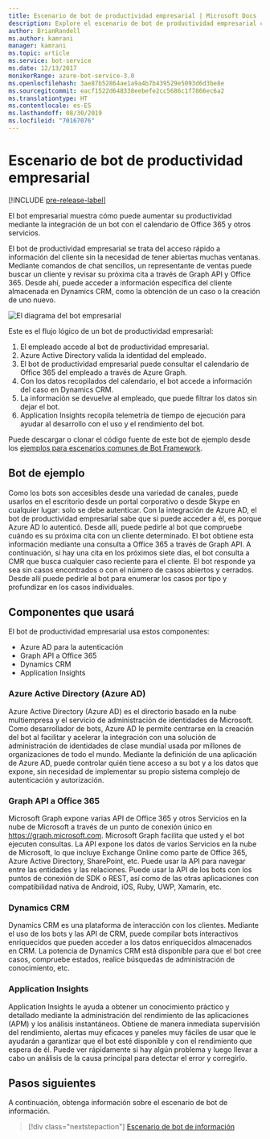 ```yaml
---
title: Escenario de bot de productividad empresarial | Microsoft Docs
description: Explore el escenario de bot de productividad empresarial con Bot Framework.
author: BrianRandell
ms.author: kamrani
manager: kamrani
ms.topic: article
ms.service: bot-service
ms.date: 12/13/2017
monikerRange: azure-bot-service-3.0
ms.openlocfilehash: 3ae87b52864ae1a9a4b7b439529e5093d6d3be8e
ms.sourcegitcommit: eacf1522d648338eebefe2cc5686c1f7866ec6a2
ms.translationtype: HT
ms.contentlocale: es-ES
ms.lasthandoff: 08/30/2019
ms.locfileid: "70167076"
---
```

# <a name="enterprise-productivity-bot-scenario"></a>Escenario de bot de productividad empresarial

[!INCLUDE [pre-release-label](includes/pre-release-label-v3.md)]

El bot empresarial muestra cómo puede aumentar su productividad mediante la integración de un bot con el calendario de Office 365 y otros servicios.

El bot de productividad empresarial se trata del acceso rápido a información del cliente sin la necesidad de tener abiertas muchas ventanas. Mediante comandos de chat sencillos, un representante de ventas puede buscar un cliente y revisar su próxima cita a través de Graph API y Office 365. Desde ahí, puede acceder a información específica del cliente almacenada en Dynamics CRM, como la obtención de un caso o la creación de uno nuevo.

![El diagrama del bot empresarial](~/media/scenarios/bot-service-scenario-enterprise-bot.png)

Este es el flujo lógico de un bot de productividad empresarial:

1. El empleado accede al bot de productividad empresarial.
2. Azure Active Directory valida la identidad del empleado.
3. El bot de productividad empresarial puede consultar el calendario de Office 365 del empleado a través de Azure Graph.
4. Con los datos recopilados del calendario, el bot accede a información del caso en Dynamics CRM.
5. La información se devuelve al empleado, que puede filtrar los datos sin dejar el bot.
6. Application Insights recopila telemetría de tiempo de ejecución para ayudar al desarrollo con el uso y el rendimiento del bot.

Puede descargar o clonar el código fuente de este bot de ejemplo desde los [ejemplos para escenarios comunes de Bot Framework](https://aka.ms/abs-scenarios).

## <a name="sample-bot"></a>Bot de ejemplo
Como los bots son accesibles desde una variedad de canales, puede usarlos en el escritorio desde un portal corporativo o desde Skype en cualquier lugar: solo se debe autenticar. Con la integración de Azure AD, el bot de productividad empresarial sabe que si puede acceder a él, es porque Azure AD lo autenticó. Desde allí, puede pedirle al bot que compruebe cuándo es su próxima cita con un cliente determinado. El bot obtiene esta información mediante una consulta a Office 365 a través de Graph API. A continuación, si hay una cita en los próximos siete días, el bot consulta a CMR que busca cualquier caso reciente para el cliente. El bot responde ya sea sin casos encontrados o con el número de casos abiertos y cerrados. Desde allí puede pedirle al bot para enumerar los casos por tipo y profundizar en los casos individuales.

## <a name="components-youll-use"></a>Componentes que usará
El bot de productividad empresarial usa estos componentes:
-   Azure AD para la autenticación
-   Graph API a Office 365
-   Dynamics CRM
-   Application Insights

### <a name="azure-active-directory-azure-ad"></a>Azure Active Directory (Azure AD)
Azure Active Directory (Azure AD) es el directorio basado en la nube multiempresa y el servicio de administración de identidades de Microsoft. Como desarrollador de bots, Azure AD le permite centrarse en la creación del bot al facilitar y acelerar la integración con una solución de administración de identidades de clase mundial usada por millones de organizaciones de todo el mundo. Mediante la definición de una aplicación de Azure AD, puede controlar quién tiene acceso a su bot y a los datos que expone, sin necesidad de implementar su propio sistema complejo de autenticación y autorización.

### <a name="graph-api-to-office-365"></a>Graph API a Office 365
Microsoft Graph expone varias API de Office 365 y otros Servicios en la nube de Microsoft a través de un punto de conexión único en https://graph.microsoft.com. Microsoft Graph facilita que usted y el bot ejecuten consultas. La API expone los datos de varios Servicios en la nube de Microsoft, lo que incluye Exchange Online como parte de Office 365, Azure Active Directory, SharePoint, etc. Puede usar la API para navegar entre las entidades y las relaciones. Puede usar la API de los bots con los puntos de conexión de SDK o REST, así como de las otras aplicaciones con compatibilidad nativa de Android, iOS, Ruby, UWP, Xamarin, etc.

### <a name="dynamics-crm"></a>Dynamics CRM
Dynamics CRM es una plataforma de interacción con los clientes. Mediante el uso de los bots y las API de CRM, puede compilar bots interactivos enriquecidos que pueden acceder a los datos enriquecidos almacenados en CRM. La potencia de Dynamics CRM está disponible para que el bot cree casos, compruebe estados, realice búsquedas de administración de conocimiento, etc.

### <a name="application-insights"></a>Application Insights
Application Insights le ayuda a obtener un conocimiento práctico y detallado mediante la administración del rendimiento de las aplicaciones (APM) y los análisis instantáneos. Obtiene de manera inmediata supervisión del rendimiento, alertas muy eficaces y paneles muy fáciles de usar que le ayudarán a garantizar que el bot esté disponible y con el rendimiento que espera de él. Puede ver rápidamente si hay algún problema y luego llevar a cabo un análisis de la causa principal para detectar el error y corregirlo.

## <a name="next-steps"></a>Pasos siguientes
A continuación, obtenga información sobre el escenario de bot de información.

> [!div class="nextstepaction"]
> [Escenario de bot de información](bot-service-scenario-informational.md)
